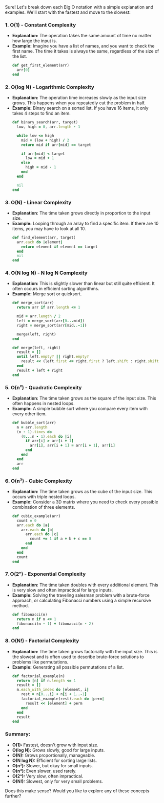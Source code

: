Sure! Let's break down each Big O notation with a simple explanation and examples. We'll start with the fastest and move to the slowest:

### 1. **O(1) - Constant Complexity**
- **Explanation:** The operation takes the same amount of time no matter how large the input is.
- **Example:** Imagine you have a list of names, and you want to check the first name. The time it takes is always the same, regardless of the size of the list.
  ```ruby
  def get_first_element(arr)
    arr[0]
  end
  ```

### 2. **O(log N) - Logarithmic Complexity**
- **Explanation:** The operation time increases slowly as the input size grows. This happens when you repeatedly cut the problem in half.
- **Example:** Binary search on a sorted list. If you have 16 items, it only takes 4 steps to find an item.
  ```ruby
  def binary_search(arr, target)
    low, high = 0, arr.length - 1

    while low <= high
      mid = (low + high) / 2
      return mid if arr[mid] == target

      if arr[mid] < target
        low = mid + 1
      else
        high = mid - 1
      end
    end

    nil
  end
  ```

### 3. **O(N) - Linear Complexity**
- **Explanation:** The time taken grows directly in proportion to the input size.
- **Example:** Looping through an array to find a specific item. If there are 10 items, you may have to look at all 10.
  ```ruby
  def find_element(arr, target)
    arr.each do |element|
      return element if element == target
    end
    nil
  end
  ```

### 4. **O(N log N) - N log N Complexity**
- **Explanation:** This is slightly slower than linear but still quite efficient. It often occurs in efficient sorting algorithms.
- **Example:** Merge sort or quicksort.
  ```ruby
  def merge_sort(arr)
    return arr if arr.length <= 1

    mid = arr.length / 2
    left = merge_sort(arr[0...mid])
    right = merge_sort(arr[mid..-1])

    merge(left, right)
  end

  def merge(left, right)
    result = []
    until left.empty? || right.empty?
      result << (left.first <= right.first ? left.shift : right.shift)
    end
    result + left + right
  end
  ```

### 5. **O(n²) - Quadratic Complexity**
- **Explanation:** The time taken grows as the square of the input size. This often happens in nested loops.
- **Example:** A simple bubble sort where you compare every item with every other item.
  ```ruby
  def bubble_sort(arr)
    n = arr.length
    (n - 1).times do
      (0...n - 1).each do |i|
        if arr[i] > arr[i + 1]
          arr[i], arr[i + 1] = arr[i + 1], arr[i]
        end
      end
    end
    arr
  end
  ```

### 6. **O(n³) - Cubic Complexity**
- **Explanation:** The time taken grows as the cube of the input size. This occurs with triple nested loops.
- **Example:** Consider a 3D matrix where you need to check every possible combination of three elements.
  ```ruby
  def cubic_example(arr)
    count = 0
    arr.each do |a|
      arr.each do |b|
        arr.each do |c|
          count += 1 if a + b + c == 0
        end
      end
    end
    count
  end
  ```

### 7. **O(2ⁿ) - Exponential Complexity**
- **Explanation:** The time taken doubles with every additional element. This is very slow and often impractical for large inputs.
- **Example:** Solving the traveling salesman problem with a brute-force approach, or calculating Fibonacci numbers using a simple recursive method.
  ```ruby
  def fibonacci(n)
    return n if n <= 1
    fibonacci(n - 1) + fibonacci(n - 2)
  end
  ```

### 8. **O(N!) - Factorial Complexity**
- **Explanation:** The time taken grows factorially with the input size. This is the slowest and is often used to describe brute-force solutions to problems like permutations.
- **Example:** Generating all possible permutations of a list.
  ```ruby
  def factorial_example(n)
    return [n] if n.length <= 1
    result = []
    n.each_with_index do |element, i|
      rest = n[0...i] + n[i + 1..-1]
      factorial_example(rest).each do |perm|
        result << [element] + perm
      end
    end
    result
  end
  ```

### Summary:
- **O(1):** Fastest, doesn't grow with input size.
- **O(log N):** Grows slowly, good for large inputs.
- **O(N):** Grows proportionally, manageable.
- **O(N log N):** Efficient for sorting large lists.
- **O(n²):** Slower, but okay for small inputs.
- **O(n³):** Even slower, used rarely.
- **O(2ⁿ):** Very slow, often impractical.
- **O(N!):** Slowest, only for very small problems.

Does this make sense? Would you like to explore any of these concepts further?

